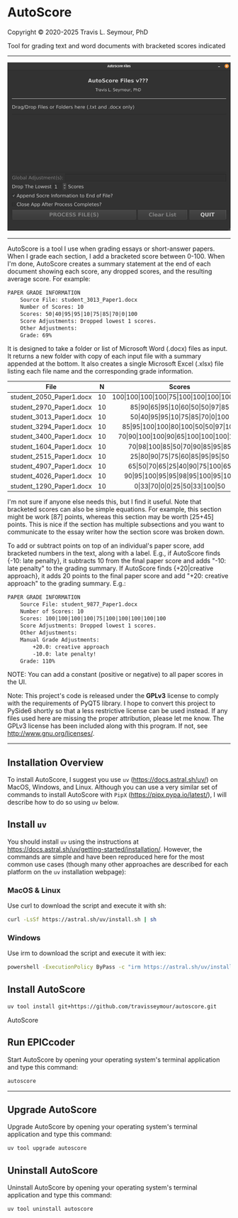 # AutoScore

Copyright © 2020-2025 Travis L. Seymour, PhD


Tool for grading text and word documents with bracketed scores indicated

---

![Snapshot of AutoScore Interface](autoscore/resources/images/screenshot.png)

---

AutoScore is a tool I use when grading essays or short-answer papers. When I grade each section, I add a bracketed score between 0-100. When I'm done, AutoScore creates a summary statement at the end of each document showing each score, any dropped scores, and the resulting average score. For example:

```
PAPER GRADE INFORMATION
    Source File: student_3013_Paper1.docx
    Number of Scores: 10
    Scores: 50|40|95|95|10|75|85|70|0|100
    Score Adjustments: Dropped lowest 1 scores.
    Other Adjustments:         
    Grade: 69%
```

It is designed to take a folder or list of Microsoft Word (.docx) files as input. It returns a new folder with copy of each input file with a summary appended at the bottom. It also creates a single Microsoft Excel (.xlsx) file listing each file name and the corresponding grade information.

| File | N | Scores | Mean | MeanAdj | Dropped |
|:---:|:---:|:---:|:---:|:---:|:---:|
| student_2050_Paper1.docx | 10 | 100\|100\|100\|100\|75\|100\|100\|100\|100\|100 | 98 | 100 | 1 |
| student_2970_Paper1.docx | 10 | 85\|90\|65\|95\|10\|60\|50\|50\|97\|85 | 69 | 75 | 1 |
| student_3013_Paper1.docx | 10 | 50\|40\|95\|95\|10\|75\|85\|70\|0\|100 | 62 | 69 | 1 |
| student_3294_Paper1.docx | 10 | 85\|95\|100\|100\|80\|100\|50\|50\|97\|100 | 86 | 90 | 1 |
| student_3400_Paper1.docx | 10 | 70\|90\|100\|100\|90\|65\|100\|100\|100\|100 | 92 | 94 | 1 |
| student_1604_Paper1.docx | 10 | 70\|98\|100\|85\|50\|70\|90\|85\|95\|85 | 83 | 86 | 1 |
| student_2515_Paper1.docx | 10 | 25\|80\|90\|75\|75\|60\|85\|95\|95\|50 | 73 | 78 | 1 |
| student_4907_Paper1.docx | 10 | 65\|50\|70\|65\|25\|40\|90\|75\|100\|65 | 64 | 69 | 1 |
| student_4026_Paper1.docx | 10 | 90\|95\|100\|95\|95\|98\|95\|100\|95\|100 | 96 | 97 | 1 |
| student_1290_Paper1.docx | 10 | 0\|33\|70\|0\|0\|25\|50\|33\|100\|50 | 36 | 40 | 1 |

I'm not sure if anyone else needs this, but I find it useful. Note that bracketed scores can also be simple equations. For example, this section might be work [87] points, whereas this section may be worth [25+45] points. This is nice if the section has multiple subsections and you want to communicate to the essay writer how the section score was broken down.

To add or subtract points on top of an individual's paper score, add bracketed numbers in the text, along with a label. E.g., if AutoScore finds {-10: late penalty}, it subtracts 10 from the final paper score and adds "-10: late penalty" to the grading summary. If AutoScore finds {+20|creative approach}, it adds 20 points to the final paper score and add "+20: creative approach" to the grading summary. E.g.:

```
PAPER GRADE INFORMATION
    Source File: student_9877_Paper1.docx
    Number of Scores: 10
    Scores: 100|100|100|100|75|100|100|100|100|100
    Score Adjustments: Dropped lowest 1 scores.
    Other Adjustments:        
    Manual Grade Adjustments:
        +20.0: creative approach
        -10.0: late penalty!
    Grade: 110%
```

NOTE: You can add a constant (positive or negative) to all paper scores in the UI.

Note: This project's code is released under the **GPLv3** license to comply with the requirements of PyQT5 library. I hope to convert this project to PySide6 shortly so that a less restrictive license can be used instead. If any files used here are missing the proper attribution, please let me know.
 The GPLv3 license has been included along with this program. If not, see <http://www.gnu.org/licenses/>.

---

## Installation Overview

To install AutoScore, I suggest you use `uv` (https://docs.astral.sh/uv/) on MacOS, Windows, and Linux. Although you can use a very similar set of commands to install AutoScore with `PipX` (https://pipx.pypa.io/latest/), I will describe how to do so using `uv` below.

## Install `uv`

You should install `uv` using the instructions at https://docs.astral.sh/uv/getting-started/installation/. However, the commands are simple and have been reproduced here for the most common use cases (though many other approaches are described for each platform on the `uv` installation webpage):

### MacOS & Linux

Use curl to download the script and execute it with sh:

```bash
curl -LsSf https://astral.sh/uv/install.sh | sh
```

### Windows

Use irm to download the script and execute it with iex:

```bash
powershell -ExecutionPolicy ByPass -c "irm https://astral.sh/uv/install.ps1 | iex"
```

## Install AutoScore

```bash
uv tool install git+https://github.com/travisseymour/autoscore.git
```

AutoScore
## Run EPICcoder

Start AutoScore by opening your operating system's terminal application and type this command:

```bash
autoscore
```

---

## Upgrade AutoScore

Upgrade AutoScore by opening your operating system's terminal application and type this command:

```bash
uv tool upgrade autoscore
```

## Uninstall AutoScore

Uninstall AutoScore by opening your operating system's terminal application and type this command:

```bash
uv tool uninstall autoscore
```